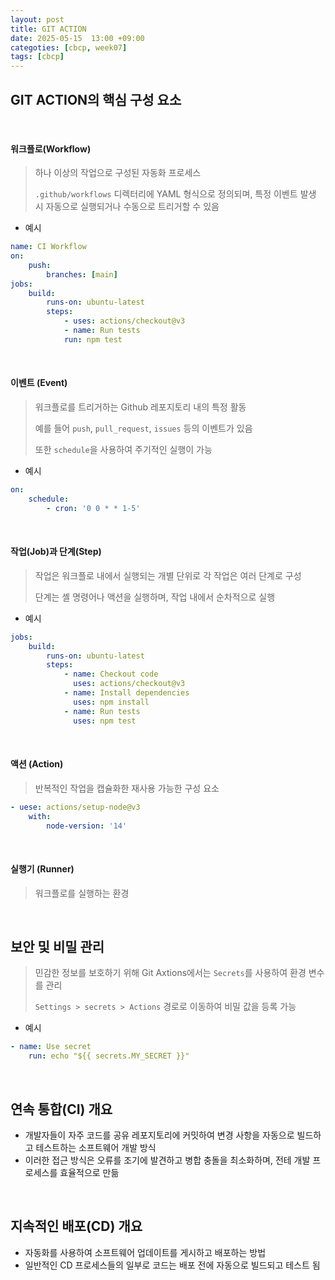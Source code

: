 ```yaml
---
layout: post
title: GIT ACTION
date: 2025-05-15  13:00 +09:00
categoties: [cbcp, week07]
tags: [cbcp]
---
```


## GIT ACTION의 핵심 구성 요소

<br>

#### 워크플로(Workflow)

> 하나 이상의 작업으로 구성된 자동화 프로세스
>
> `.github/workflows` 디렉터리에 YAML 형식으로 정의되며, 특정 이벤트 발생 시 자동으로 실행되거나 수동으로 트리거할 수 있음

- 예시

```yaml
name: CI Workflow
on:
    push:
        branches: [main]
jobs:
    build:
        runs-on: ubuntu-latest
        steps:
            - uses: actions/checkout@v3
            - name: Run tests
            run: npm test
```

<br>

#### 이벤트 (Event)

> 워크플로를 트리거하는 Github 레포지토리 내의 특정 활동
>
> 예를 들어 `push`, `pull_request`, `issues` 등의 이벤트가 있음
>
> 또한 `schedule`을 사용하여 주기적인 실행이 가능

- 예시

```yaml
on:
    schedule:
        - cron: '0 0 * * 1-5'
```

<br>

#### 작업(Job)과 단계(Step)

> 작업은 워크플로 내에서 실행되는 개별 단위로 각 작업은 여러 단계로 구성
>
> 단계는 셸 명령어나 액션을 실행하며, 작업 내에서 순차적으로 실행

- 예시

```yaml
jobs:
    build:
        runs-on: ubuntu-latest
        steps:
            - name: Checkout code
              uses: actions/checkout@v3
            - name: Install dependencies
              uses: npm install
            - name: Run tests
              uses: npm test
```

<br>

#### 액션 (Action)

> 반복적인 작업을 캡슐화한 재사용 가능한 구성 요소

```yaml
- uese: actions/setup-node@v3
    with:
        node-version: '14'
```

<br>

####  실행기 (Runner)

> 워크플로를 실행하는 환경

<br>

## 보안 및 비밀 관리

> 민감한 정보를 보호하기 위해 Git Axtions에서는 `Secrets`를 사용하여 환경 변수를 관리
>
> `Settings > secrets > Actions` 경로로 이동하여 비밀 값을 등록 가능

- 예시

```yaml
- name: Use secret
    run: echo "${{ secrets.MY_SECRET }}"
```

<br>

## 연속 통합(CI) 개요

- 개발자들이 자주 코드를 공유 레포지토리에 커밋하여 변경 사항을 자동으로 빌드하고 테스트하는 소프트웨어 개발 방식
- 이러한 접근 방식은 오류를 조기에 발견하고 병합 충돌을 최소화하며, 전테 개발 프로세스를 효율적으로 만듦

<br>

## 지속적인 배포(CD) 개요

- 자동화를 사용하여 소프트웨어 업데이트를 게시하고 배포하는 방법
- 일반적인 CD 프로세스들의 일부로 코드는 배포 전에 자동으로 빌드되고 테스트 됨

